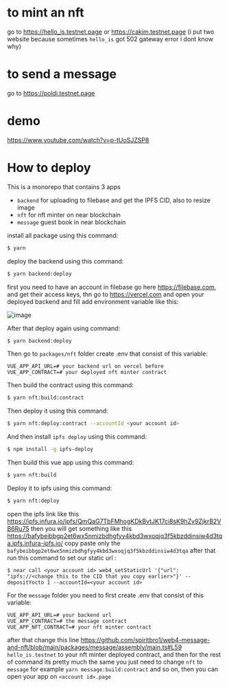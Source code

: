 # to mint an nft

go to https://hello_is.testnet.page or https://cakim.testnet.page (i put two website because sometimes `hello_is` got 502 gateway error i dont know why)

# to send a message 

go to https://poldi.testnet.page

# demo

https://www.youtube.com/watch?v=p-tUoSJZSP8

# How to deploy
This is a monorepo that contains 3 apps

- `backend` for uploading to filebase and get the IPFS CID, also to resize image
- `nft` for nft minter on near blockchain
- `message` guest book in near blockchain

install all package using this command:

```bash
$ yarn
```

deploy the backend using this command:

```bash
$ yarn backend:deploy
```

first you need to have an account in filebase go here https://filebase.com, and get their access keys, thn go to https://vercel.com and open your deployed backend and fill add environment variable like this:

![image](https://user-images.githubusercontent.com/62529025/178881884-ae33176c-caec-45ae-a9ed-54c923446ccd.png)

After that deploy again using command:


```bash
$ yarn backend:deploy
```

Then go to `packages/nft` folder create .env that consist of this variable:

```
VUE_APP_API_URL=# your backend url on vercel before
VUE_APP_CONTRACT=# your deployed nft minter contract
```

Then build the contract using this command:

```bash
$ yarn nft:build:contract
```

Then deploy it using this command:

```bash
$ yarn nft:deploy:contract --accountId <your account id>
```

And then install `ipfs deploy` using this command:

```bash
$ npm install -g ipfs-deploy
```

Then build this vue app using this command:

```bash
$ yarn nft:build
```

Deploy it to ipfs using this command:

```bash
$ yarn nft:deploy
```
open the ipfs link like this https://ipfs.infura.io/ipfs/QmQaG7TbFMhogKDkBvtJK17ci8sK9hZv9ZjkrB2VB6Ru75 then you will get something like this https://bafybeibbgp2et6wx5nmizbdhgfyy4kbd3wxoqjq3f5kbzddinsiw4d3tqa.ipfs.infura-ipfs.io/ copy paste only the `bafybeibbgp2et6wx5nmizbdhgfyy4kbd3wxoqjq3f5kbzddinsiw4d3tqa` after that run this command to set our static url :

```
$ near call <your account id> web4_setStaticUrl '{"url": "ipfs://<change this to the CID that you copy earlier>"}' --depositYocto 1 --accountId=<your account id>
```

For the `message` folder you need to first create .env that consist of this variable:

```
VUE_APP_API_URL=# your backend url
VUE_APP_CONTRACT=# the message contract
VUE_APP_NFT_CONTRACT=# your nft minter contract
```

after that change this line https://github.com/spiritbro1/web4-message-and-nft/blob/main/packages/message/assembly/main.ts#L59 `hello_is.testnet` to your nft minter deployed contract, and then for the rest of command its pretty much the same you just need to change `nft` to `message` for example `yarn message:build:contract` and so on, then you can open your app on `<account id>.page`

